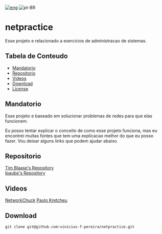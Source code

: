 [![eng](../../../stuff/blob/main/USA-icon.png)](README.md) ![pt-BR](../../../stuff/blob/main/Brazil-icon.png)

# netpractice
Esse projeto e relacionado a exercicios de administracao de sistemas.

## Tabela de Conteudo
- [Mandatorio](#mandatorio)
- [Repositorio](#repositorio)
- [Videos](#videos)
- [Download](#download)
- [License](./LICENSE)

## Mandatorio
Esse projeto e baseado em solucionar problemas de redes para que elas funcionem.

Eu posso tentar explicar o conceito de como esse projeto funciona, mas eu encontrei muitas fontes
que tem uma explicacao melhor do que eu posso fazer. Vou deixar alguns links que podem ajudar abaixo.

## Repositorio
[Tim Blaase's Repository](https://github.com/tblaase/Net_Practice) \
[lpaube's Repository](https://github.com/lpaube/NetPractice)

## Videos
[NetworkChuck](https://www.youtube.com/watch?v=5WfiTHiU4x8&list=PLIhvC56v63IKrRHh3gvZZBAGvsvOhwrRF)
[Paulo Kretcheu](https://www.youtube.com/watch?v=yLgansF_h1w)

## Download
```ssh
git clone git@github.com:vinicius-f-pereira/netpractice.git
```
